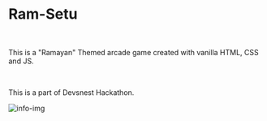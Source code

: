 # Ram-Setu

<br>

This is a "Ramayan" Themed arcade game created with vanilla HTML, CSS and JS.

<br>

This is a part of Devsnest Hackathon.




![info-img](https://user-images.githubusercontent.com/64952178/193559966-6fa47b46-a2b6-4b91-a6e3-ee5af0e9f054.jpeg)
